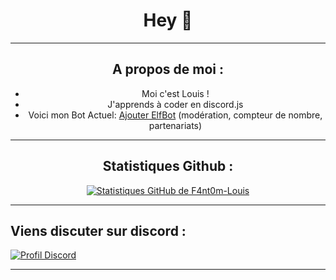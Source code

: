 <div style="text-align: center;">
    <h1>Hey 👋</h1>
</div>

---
<div style="text-align: center;">
    <h2>A propos de moi :</h2>
    <ul>
        <li>Moi c'est Louis !</li>
        <li>J'apprends à coder en discord.js</li>
        <li>Voici mon Bot Actuel: <a href="https://discord.com/api/oauth2/authorize?client_id=1087681079093252147&permissions=8&scope=bot%20applications.commands">Ajouter ElfBot</a> (modération, compteur de nombre, partenariats)</li>
    </ul>
</div>

---
<div style="text-align: center;">
    <h2>Statistiques Github :</h2>
    <a href="#github_stats">
        <img src="https://github-readme-stats.vercel.app/api?username=F4nt0m-Louis&show_icons=true&theme=github_dark" alt="Statistiques GitHub de F4nt0m-Louis">
    </a>
</div>

---
<div style="text-align: center;"></div>
    <h2>Viens discuter sur discord :</h2>
    <a href="https://discord.com/users/884846455431503882">
        <img src="https://lanyard.cnrad.dev/api/884846455431503882?idleMessage=Je ne fais rien de spécial en ce moment !" alt="Profil Discord">
    </a>
</div>

---
